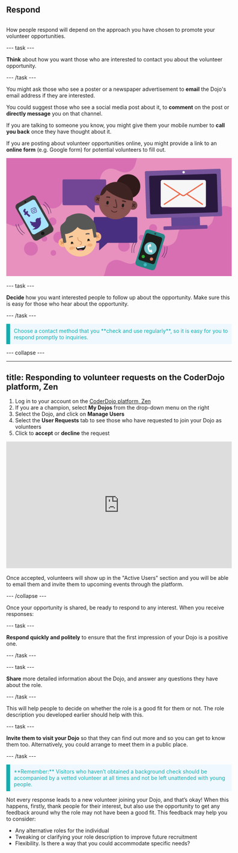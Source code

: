 ## Respond

<div style="display: flex; flex-wrap: wrap">
<div style="flex-basis: 200px; flex-grow: 1; margin-right: 15px;">

How people respond will depend on the approach you have chosen to promote your volunteer opportunities.
  
--- task ---
  
**Think** about how you want those who are interested to contact you about the volunteer opportunity. 

--- /task ---
 
You might ask those who see a poster or a newspaper advertisement to **email** the Dojo's email address if they are interested.
  
You could suggest those who see a social media post about it, to **comment** on the post or **directly message** you on that channel.
  
If you are talking to someone you know, you might give them your mobile number to **call you back** once they have thought about it. 
  
If you are posting about volunteer opportunities online, you might provide a link to an **online form** (e.g. Google form) for potential volunteers to fill out.
  
![Icons showing different communications channels.](images/Comm_channnels.png)

--- task ---
  
**Decide** how you want interested people to follow up about the opportunity. Make sure this is easy for those who hear about the opportunity.
  
--- /task ---
  
<p style="border-left: solid; border-width:10px; border-color: #0faeb0; background-color: aliceblue; padding: 10px;">
<span style="color: #0faeb0">Choose a contact method that you **check and use regularly**, so it is easy for you to respond promptly to inquiries.
</p>
  
--- collapse ---

---
title: Responding to volunteer requests on the CoderDojo platform, Zen
---

1. Log in to your account on the [CoderDojo platform, Zen](https://coderdojo.com/)
2. If you are a champion, select **My Dojos** from the drop-down menu on the right
3. Select the Dojo, and click on **Manage Users**
4. Select the **User Requests** tab to see those who have requested to join your Dojo as volunteers
5. Click to **accept** or **decline** the request


<iframe width="600" height="337" src="https://www.youtube.com/embed/JVKgauEZluo" title="How to respond to volunteer requests on the CoderDojo platform" frameborder="0" allow="accelerometer; autoplay; clipboard-write; encrypted-media; gyroscope; picture-in-picture" allowfullscreen></iframe>
  
Once accepted, volunteers will show up in the "Active Users" section and you will be able to email them and invite them to upcoming events through the platform.
  
--- /collapse ---
  
Once your opportunity is shared, be ready to respond to any interest. When you receive responses:
  
--- task ---

**Respond quickly and politely** to ensure that the first impression of your Dojo is a positive one.

--- /task ---
  
  
--- task ---

**Share** more detailed information about the Dojo, and answer any questions they have about the role. 
  
--- /task ---
  
This will help people to decide on whether the role is a good fit for them or not. The role description you developed earlier should help with this.

--- task ---

**Invite them to visit your Dojo** so that they can find out more and so you can get to know them too. Alternatively, you could arrange to meet them in a public place.

--- /task ---

<p style="border-left: solid; border-width:10px; border-color: #0faeb0; background-color: aliceblue; padding: 10px;">
<span style="color: #0faeb0">**Remember:** Visitors who haven’t obtained a background check should be accompanied by a vetted volunteer at all times and not be left unattended with young people. 
</p>
  
Not every response leads to a new volunteer joining your Dojo, and that’s okay! When this happens, firstly, thank people for their interest, but also use the opportunity to get any feedback around why the role may not have been a good fit.
This feedback may help you to consider:

+ Any alternative roles for the individual
+ Tweaking or clarifying your role description to improve future recruitment
+ Flexibility. Is there a way that you could accommodate specific needs?


